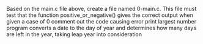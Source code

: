 Based on the main.c file above, create a file named 0-main.c. This file must test that the function positive_or_negative() gives the correct output when given a case of 0
comment out the code causing error
print largest number
program converts a date to the day of year and determines how many days are left in the year, taking leap year into consideration
